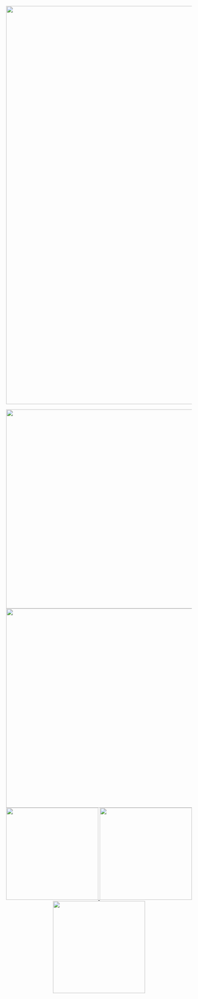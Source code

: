 <p align="center">
  <a href="https://elie.deletang.dev/">
    <img src="https://elie.deletang.dev/tron2.jpg" width="1080">
  </a>
</p>

<!-- Première ligne de 3 cartes -->
<div align="center">
  <a href="https://github.com/tetelie/jeu_devinette">
    <img src="https://github-readme-stats.vercel.app/api/pin/?username=tetelie&repo=jeu_devinette&theme=tokyonight" width="540">
  </a>
  <a href="https://github.com/tetelie/jeu_devinette">
    <img src="https://github-readme-stats.vercel.app/api/pin/?username=tetelie&repo=jeu_devinette&theme=tokyonight" width="540">
  </a>
</div>

<!-- Deuxième ligne de 3 cartes -->
<div align="center">
  <a href="https://github.com/tetelie/jeu_devinette">
    <img src="https://github-readme-stats.vercel.app/api/pin/?username=tetelie&repo=jeu_devinette&theme=tokyonight" width="250">
  </a>
  <a href="https://github.com/tetelie/jeu_devinette">
    <img src="https://github-readme-stats.vercel.app/api/pin/?username=tetelie&repo=jeu_devinette&theme=tokyonight" width="250">
  </a>
  <a href="https://github.com/tetelie/jeu_devinette">
    <img src="https://github-readme-stats.vercel.app/api/pin/?username=tetelie&repo=jeu_devinette&theme=tokyonight" width="250">
  </a>
</div>
